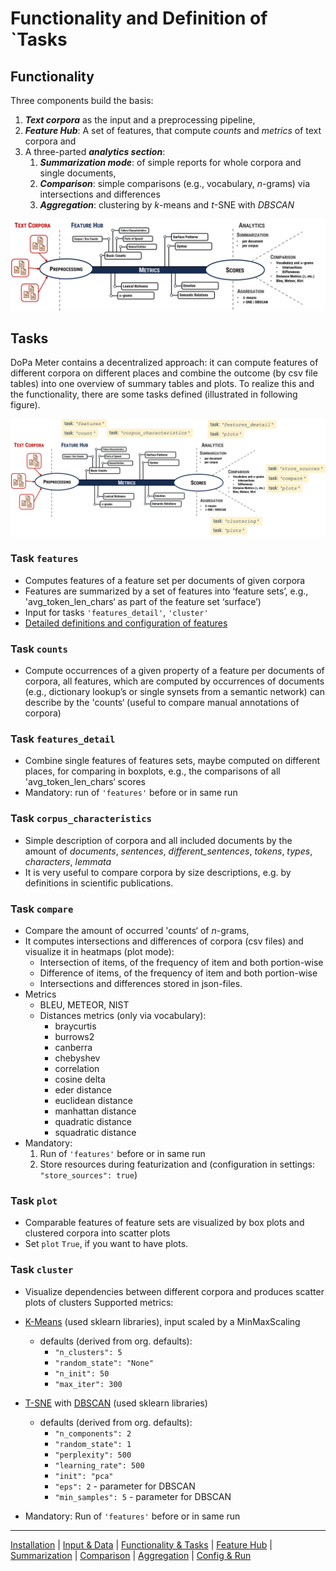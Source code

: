 # Functionality and Definition of `Tasks

## Functionality

Three components build the basis:
  1. **_Text corpora_** as the input and a preprocessing pipeline,
  2. **_Feature Hub_**: A set of features, that compute _counts_ and _metrics_ of text corpora and
  3. A three-parted **_analytics section_**:
     1. **_Summarization mode_**: of simple reports for whole corpora and single documents, 
     2. **_Comparison_**: simple comparisons (e.g., vocabulary, $n$-grams) via intersections and differences
     3. **_Aggregation_**: clustering by _k_-means and _t_-SNE with _DBSCAN_

![arc](architecture.png)

## Tasks

DoPa Meter contains a decentralized approach: it can compute features of different corpora on different places and combine the outcome (by csv file tables) into one overview of summary tables and plots.
To realize this and the functionality, there are some tasks defined (illustrated in following figure).

![arc](architecture_tasks.png)

### Task `features`
* Computes features of a feature set per documents of given corpora
* Features are summarized by a set of features into ‘feature sets’, e.g., 'avg_token_len_chars‘ as part of the feature set ‘surface’)
* Input for tasks `'features_detail'`, `'cluster'`
* [Detailed definitions and configuration of features](doc/features.md)

### Task `counts`

* Compute occurrences of a given property of a feature per documents of corpora, all features, which are computed by occurrences of documents (e.g., dictionary lookup’s or single synsets from a semantic network) can describe by the 'counts‘ (useful to compare manual annotations of corpora)

### Task `features_detail`

* Combine single features of features sets, maybe computed on different places, for comparing in boxplots, e.g., the comparisons of all 'avg_token_len_chars‘ scores
* Mandatory: run of `'features'` before or in same run

### Task `corpus_characteristics`

* Simple description of corpora and all included documents by the amount of _documents_, _sentences_, _different_sentences_, _tokens_, _types_, _characters_, _lemmata_
* It is very useful to compare corpora by size descriptions, e.g. by definitions in scientific publications.

### Task `compare`

* Compare the amount of occurred 'counts‘ of $n$-grams, 
* It computes intersections and differences of corpora (csv files) and visualize it in heatmaps (plot mode):
  * Intersection of items, of the frequency of item and both portion-wise
  * Difference of items, of the frequency of item and both portion-wise
  * Intersections and differences stored in json-files.  
* Metrics
  * BLEU, METEOR, NIST
  * Distances metrics (only via vocabulary):
    * braycurtis
    * burrows2
    * canberra
    * chebyshev
    * correlation
    * cosine delta
    * eder distance
    * euclidean distance
    * manhattan distance
    * quadratic distance
    * squadratic distance
* Mandatory:
  1. Run of `'features'` before or in same run
  2. Store resources during featurization and (configuration in settings: `"store_sources": true`)

### Task `plot`

* Comparable features of feature sets are visualized by box plots and clustered corpora into scatter plots
* Set `plot` `True`, if you want to have plots.


### Task `cluster`

* Visualize dependencies between different corpora and produces scatter plots of clusters
Supported metrics: 
* [K-Means](https://scikit-learn.org/stable/modules/generated/sklearn.cluster.KMeans.html#sklearn.cluster.KMeans) (used sklearn libraries), input scaled by a MinMaxScaling
  * defaults (derived from org. defaults): 
    * `"n_clusters": 5`
    * `"random_state": "None"`
    * `"n_init": 50`
    * `"max_iter": 300`

* [T-SNE](https://scikit-learn.org/stable/modules/generated/sklearn.manifold.TSNE.html) with [DBSCAN](https://scikit-learn.org/stable/modules/clustering.html#dbscan) (used sklearn libraries)
  * defaults (derived from org. defaults):
    * `"n_components": 2`
    * `"random_state": 1`
    * `"perplexity": 500`
    * `"learning_rate": 500`
    * `"init": "pca"`
    * `"eps": 2` - parameter for DBSCAN
    * `"min_samples": 5` - parameter for DBSCAN
* Mandatory: Run of `'features'` before or in same run

----
[Installation](../installation.md) | [Input & Data](input.md) | [Functionality & Tasks](tasks.md) | [Feature Hub](features.md) | [Summarization](analytics/summarization.md) | [Comparison](analytics/comparison.md) | [Aggregation](analytics/aggregation.md) | [Config & Run](configuration.md)